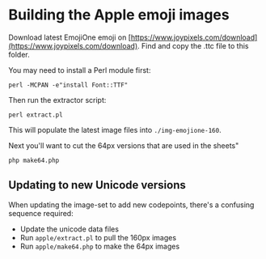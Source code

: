 # Building the Apple emoji images

Download latest EmojiOne emoji on [https://www.joypixels.com/download](https://www.joypixels.com/download).
Find and copy the .ttc file to this folder.

You may need to install a Perl module first:

    perl -MCPAN -e"install Font::TTF"

Then run the extractor script:

    perl extract.pl

This will populate the latest image files into `./img-emojione-160`.

Next you'll want to cut the 64px versions that are used in the sheets"

    php make64.php


## Updating to new Unicode versions

When updating the image-set to add new codepoints, there's a confusing sequence required:

* Update the unicode data files
* Run `apple/extract.pl` to pull the 160px images
* Run `apple/make64.php` to make the 64px images

